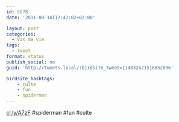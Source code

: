```yaml
---
id: 5578
date: '2011-09-14T17:47:02+02:00'

layout: post
categories:
  - Vis ma vie
tags:
  - tweet
format: status
publish_social: no
guid: 'http://tweets.local/?birdsite_tweet=114032421518852096'

birdsite_hashtags:
    - culte
    - fun
    - spiderman
---
```


[cl.ly/A7zF](http://cl.ly/A7zF) #spiderman #fun #culte
